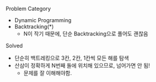 Problem Category
* Dynamic Programming
* Backtracking(*)
  * N이 작기 때문에, 단순 Backtracking으로 풀어도 괜찮음

Solved
* 단순히 백트레킹으로 3칸, 2칸, 1칸씩 모든 해를 탐색
* 산삼이 정확하게 N번째 돌에 위치해 있으므로, 넘어가면 안 됨!
  * 문제를 잘 이해해야함.

